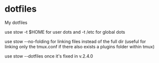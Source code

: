 # dotfiles
My dotfiles

use stow -t $HOME for user dots and -t /etc for global dots

use stow --no-folding for linking files instead of the full dir (useful for linking only the tmux.conf if there also exists a plugins folder within tmux)

use stow --dotfiles once it's fixed in v.2.4.0
